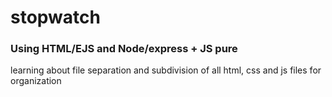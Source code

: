 # stopwatch

### Using HTML/EJS and Node/express + JS pure
learning about file separation and subdivision of all html, css and js files for organization

